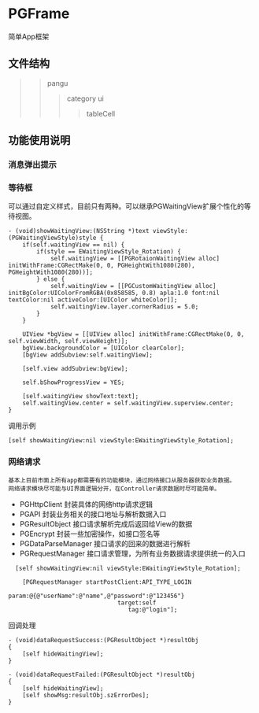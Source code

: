 # PGFrame
简单App框架

## 文件结构
>> pangu
>>> category
>>> ui
>>>> tableCell

## 功能使用说明
### 消息弹出提示

### 等待框
  可以通过自定义样式，目前只有两种。可以继承PGWaitingView扩展个性化的等待视图。

```object-c
- (void)showWaitingView:(NSString *)text viewStyle:(PGWaitingViewStyle)style {
    if(self.waitingView == nil) {
        if(style == EWaitingViewStyle_Rotation) {
            self.waitingView = [[PGRotaionWaitingView alloc] initWithFrame:CGRectMake(0, 0, PGHeightWith1080(280), PGHeightWith1080(280))];
        } else {
            self.waitingView = [[PGCustomWaitingView alloc] initBgColor:UIColorFromRGBA(0x858585, 0.8) apla:1.0 font:nil textColor:nil activeColor:[UIColor whiteColor]];
            self.waitingView.layer.cornerRadius = 5.0;
        }
    }
    
    UIView *bgView = [[UIView alloc] initWithFrame:CGRectMake(0, 0, self.viewWidth, self.viewHeight)];
    bgView.backgroundColor = [UIColor clearColor];
    [bgView addSubview:self.waitingView];
    
    [self.view addSubview:bgView];
    
    self.bShowProgressView = YES;
    
    [self.waitingView showText:text];
    self.waitingView.center = self.waitingView.superview.center;
}
```
  调用示例
```object-c  
[self showWaitingView:nil viewStyle:EWaitingViewStyle_Rotation];
```
### 网络请求
    基本上目前市面上所有app都需要有的功能模块，通过网络接口从服务器获取业务数据。
    网络请求模块尽可能与UI界面逻辑分开，在Controller请求数据时尽可能简单。
  * PGHttpClient 封装具体的网络http请求逻辑
  * PGAPI 封装业务相关的接口地址与解析数据入口
  * PGResultObject 接口请求解析完成后返回给View的数据
  * PGEncrypt 封装一些加密操作，如接口签名等
  * PGDataParseManager 接口请求的回来的数据进行解析
  * PGRequestManager 接口请求管理，为所有业务数据请求提供统一的入口

```object-c
  [self showWaitingView:nil viewStyle:EWaitingViewStyle_Rotation];
    
    [PGRequestManager startPostClient:API_TYPE_LOGIN
                                param:@{@"userName":@"name",@"password":@"123456"}
                               target:self
                                  tag:@"login"];
```
  回调处理
```object-c
- (void)dataRequestSuccess:(PGResultObject *)resultObj
{
    [self hideWaitingView];
}

- (void)dataRequestFailed:(PGResultObject *)resultObj
{
    [self hideWaitingView];
    [self showMsg:resultObj.szErrorDes];
}
```
